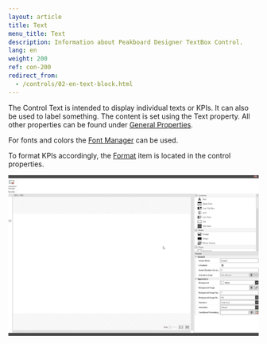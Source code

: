```yaml
---
layout: article
title: Text
menu_title: Text
description: Information about Peakboard Designer TextBox Control.
lang: en
weight: 200
ref: con-200
redirect_from:
  - /controls/02-en-text-block.html
---
```


The Control Text is intended to display individual texts or KPIs.
It can also be used to label something. 
The content is set using the Text property. 
All other properties can be found under [General Properties](/controls/en-general-properties.html).

For fonts and colors the [Font Manager](/misc/04-en-fonts.html) can be used.

To format KPIs accordingly, the [Format](/misc/en-formating-values.html) item is located in the control properties.

![image_1](/assets/images/Controls/Text/text01.gif)